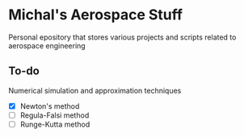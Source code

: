 # Michal's Aerospace Stuff
Personal epository that stores various projects and scripts related to aerospace engineering

## To-do

Numerical simulation and approximation techniques

- [x] Newton's method
- [ ] Regula-Falsi method
- [ ] Runge-Kutta method
